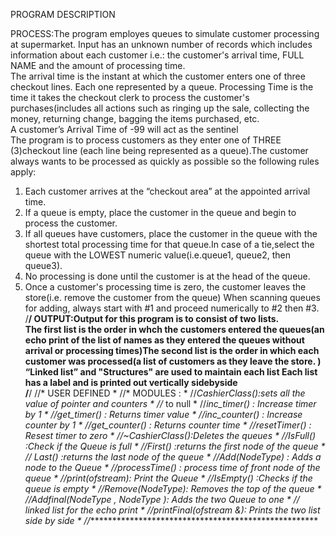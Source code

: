 PROGRAM DESCRIPTION 

PROCESS:The  program employes queues to simulate customer processing at supermarket. Input has an unknown number of records which includes information about each customer i.e.: the customer's arrival time, FULL NAME and the amount of processing time.				         
The arrival time is the instant at which the customer enters one of three checkout lines. Each one represented by a queue.
Processing Time is the time it takes the checkout clerk to process the customer's purchases(includes all actions such as ringing up the sale, collecting the money, returning change, bagging the items purchased, etc.						              	
A customer’s Arrival Time of -99 will act as the sentinel  
The program is to process customers as they enter one of THREE (3)checkout line (each line being represented as a queue).The customer always wants to be processed as quickly as possible so the following rules apply:
1.  Each customer arrives at the “checkout area” at the appointed arrival time.		
2.  If a queue is empty, place the customer in the queue and begin to process the customer.							             
3.  If all queues have customers, place the customer in the queue with the shortest total processing time for that queue.In case of a       tie,select the queue with the LOWEST numeric value(i.e.queue1, queue2, then queue3).
4.  No processing is done until the customer is at the head of the queue.											                    
5.  Once a customer's processing time is zero, the customer leaves the store(i.e. remove the customer from the queue)
When scanning queues for adding, always start with #1 and proceed numerically to #2 then #3.							            
/****************************************************************/
OUTPUT:Output for this program is to consist of two lists.   
The first list is the order in whch the customers entered the queues(an echo print of the list of names as they entered the queues without arrival or processing times)The second list is the order in which each customer was processed(a list of customers as they leave the store. )
“Linked list” and "Structures" are used to maintain each list
Each list has a label and is printed out vertically	sidebyside												                          
/****************************************************************/
//* USER DEFINED                                                *
//* MODULES :									                      	     	    *
//*CashierClass():sets all the value of pointer and counters    *
//*               to null									                      *
//*inc_timer()   : Increase timer by 1				        	        * 
//*get_timer()   : Returns timer value							            *
//*inc_counter() : Increase counter by 1					            	*
//*get_counter() : Returns counter time						            	*
//*resetTimer()  : Resest timer to zero						            	*
//*~CashierClass():Deletes the queues							              *
//*IsFull()       :Check if the Queue is full					          *
//*First()        :returns the first node of the queue			    *
//* Last()        :returns the last node of the queue			      *
//*Add(NodeType*) : Adds a node to the Queue					          *
//*processTime()  : process time of front node of the queue		  *
//*print(ofstream): Print the Queue								              *
//*IsEmpty()      :Checks if the queue is empty					        *
//*Remove(NodeType*): Removes the top of the queue				      *
//*Addfinal(NodeType *, NodeType *): Adds the two Queue to one  *
//*						          linked list for the echo print          *
//*printFinal(ofstream &): Prints the two list side by side		  *
//***************************************************************
